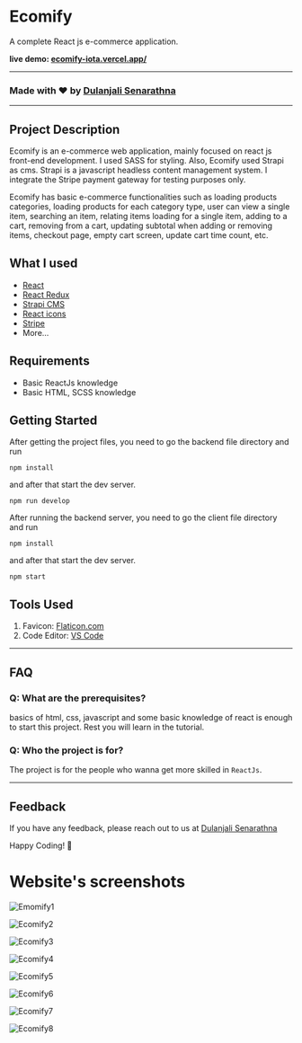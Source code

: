 # Ecomify
A complete React js e-commerce application.

**live demo: [ecomify-iota.vercel.app/](ecomify-iota.vercel.app/)**

---

### Made with ❤️ by [Dulanjali Senarathna](https://www.linkedin.com/in/dulanjali-senarathna/)

---

## Project Description

Ecomify is an e-commerce web application, mainly focused on react js front-end development. I used SASS for styling. Also, Ecomify used Strapi as cms. Strapi is a javascript headless content management system. I integrate the Stripe payment gateway for testing purposes only. 

Ecomify has basic e-commerce functionalities such as loading products categories, loading products for each category type, user can view a single item, searching an item, relating items loading for a single item, adding to a cart, removing from a cart, updating subtotal when adding or removing items, checkout page, empty cart screen, update cart time count, etc.

## What I used

- [React](https://reactjs.org/)
- [React Redux](https://redux.js.org/)
- [Strapi CMS](https://strapi.io/)
- [React icons](https://react-icons.netlify.com/)
- [Stripe](https://stripe.com/)
- More...

## Requirements

- Basic ReactJs knowledge
- Basic HTML, SCSS knowledge

## Getting Started

After getting the project files, you need to go the backend file directory and run

```shell
npm install
```

and after that start the dev server.

```shell
npm run develop
```
After running the backend server, you need to go the client file directory and run

```shell
npm install
```

and after that start the dev server.

```shell
npm start
```

## Tools Used

1. Favicon: [Flaticon.com](https://www.flaticon.com/)
1. Code Editor: [VS Code](https://code.visualstudio.com/)

---

## FAQ

### Q: What are the prerequisites?

basics of html, css, javascript and some basic knowledge of react is enough to start this project. Rest you will learn in the tutorial.

### Q: Who the project is for?

The project is for the people who wanna get more skilled in `ReactJs`.

---

## Feedback

If you have any feedback, please reach out to us at [Dulanjali Senarathna](https://www.behance.net/dulanjasenarathna)

Happy Coding! 🚀

# Website's screenshots

![Emomify1](https://user-images.githubusercontent.com/59603716/229886892-f0c526a1-f6ce-40b6-b19c-6a3b81d412c3.PNG)

![Ecomify2](https://user-images.githubusercontent.com/59603716/229886997-ca2d561d-6ea2-4d1a-95b0-9f7cf76024ae.PNG)

![Ecomify3](https://user-images.githubusercontent.com/59603716/229887340-20ecf144-a888-4226-9f8e-70626632dd36.PNG)

![Ecomify4](https://user-images.githubusercontent.com/59603716/229887460-0f2636e4-c94c-4d34-9549-3f399f33645a.PNG)

![Ecomify5](https://user-images.githubusercontent.com/59603716/229887562-5f2cb03b-292a-47f5-9bc4-7235593ed5f2.PNG)

![Ecomify6](https://user-images.githubusercontent.com/59603716/229887644-9c31480f-7fbe-454f-9c90-61275a3778ae.PNG)

![Ecomify7](https://user-images.githubusercontent.com/59603716/229887700-5397c46b-90a2-4445-a1dc-ed59e81f6887.PNG)

![Ecomify8](https://user-images.githubusercontent.com/59603716/229887741-6a213467-d192-40a0-bc2e-c18c8247496b.PNG)
